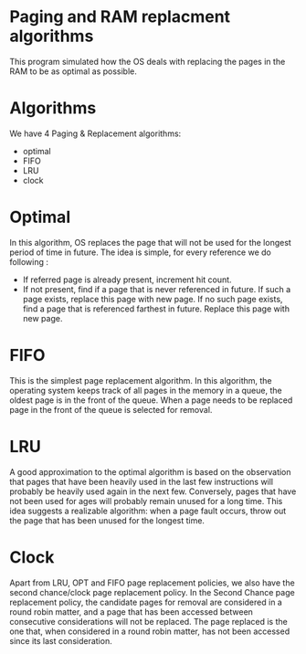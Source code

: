 # Paging and RAM replacment algorithms
This program simulated how the OS deals with replacing the pages in the RAM to be as optimal as possible.
# Algorithms
We have 4 Paging &amp; Replacement algorithms:
- optimal
- FIFO
- LRU
- clock
# Optimal
In this algorithm, OS replaces the page that will not be used for the longest
period of time in future.
The idea is simple, for every reference we do following :
- If referred page is already present, increment hit count.
- If not present, find if a page that is never referenced in future. If such a page exists,
replace this page with new page. If no such page exists, find a page that is
referenced farthest in future. Replace this page with new page.

# FIFO
This is the simplest page replacement algorithm. In this algorithm, the operating
system keeps track of all pages in the memory in a queue, the oldest page is in the
front of the queue. When a page needs to be replaced page in the front of the queue is
selected for removal.

# LRU
A good approximation to the optimal algorithm is based on the observation that pages
that have been heavily used in the last few instructions will probably be heavily used
again in the next few. Conversely, pages that have not been used for ages will probably
remain unused for a long time. This idea suggests a realizable algorithm: when a page
fault occurs, throw out the page that has been unused for the longest time.

# Clock
Apart from LRU, OPT and FIFO page replacement policies, we also have the
second chance/clock page replacement policy. In the Second Chance page
replacement policy, the candidate pages for removal are considered in a round
robin matter, and a page that has been accessed between consecutive
considerations will not be replaced. The page replaced is the one that, when
considered in a round robin matter, has not been accessed since its last
consideration.
